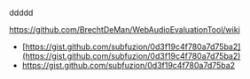 ddddd

https://github.com/BrechtDeMan/WebAudioEvaluationTool/wiki

- [https://gist.github.com/subfuzion/0d3f19c4f780a7d75ba2](https://gist.github.com/subfuzion/0d3f19c4f780a7d75ba2)
- https://gist.github.com/subfuzion/0d3f19c4f780a7d75ba2

